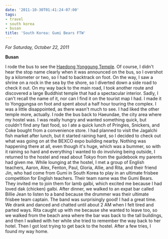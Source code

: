 ```yaml
---
date: '2011-10-30T01:41:24-07:00'
tags:
- travel
- south korea
- busan
title: 'South Korea: Gumi Bears FTW'
---
```


*For Saturday, October 22, 2011*

**Busan**

I rode the bus to see the [Haedong Yonggung Temple](https://www.google.com/search?q=haedong+yonggung+temple). Of course, I didn't hear the stop name clearly when it was announced on the bus, so I overshot by a kilometer or two, so I had to backtrack on foot. On the way, I saw a shrine on a rock in the sea by the shore, so I diverted down a side road to check it out. On my way back to the main road, I took another route and discovered a large Buddhist temple that had a spectacular interior. Sadly, I can't recall the name of it, nor can I find it on the tourist map I had. I made it to Yonggungsa on foot and spent about a half hour touring the complex. I was a little disappointed, as there wasn't much to see. I had liked the other temple more, actually. I rode the bus back to Haeundae, the city area where my hostel was. I was really hungry and wanted something quick, but couldn't find any fast food, so I ate a quick lunch of Pringles, Snickers, and Coke bought from a convenience store. I had planned to visit the Jagalchi fish market after lunch, but it started raining hard, so I decided to check out what was going on at the BEXCO expo building nearby. Nothing was happening there at all, even though it's huge, which was a bummer, so with it raining so hard and everything I wanted to do involving being outside, I returned to the hostel and read about Tokyo from the guidebook my parents had given me. While lounging at the hostel, I met a group of English teachers, Aaron, Alex, Fenton, Paul, Gloria, Allie, and Rita, and their friend Jin, who had come from Gumi in South Korea to play in an ultimate frisbee competition for English teachers. Their team name was the Gumi Bears. They invited me to join them for lamb galbi, which excited me because I had loved dak (chicken) galbi. After dinner, we walked to an expat bar called Billie Jean to listen to a band because the drummer was their ultimate frisbee team captain. The band was surprisingly good! I had a great time. We drank and danced and chatted until about 2 AM when I felt tired and parted ways. Rita caught up with me because she wanted to leave too, so we walked from the beach area where the bar was back to the tall buildings, and then I walked with her while she tried to remember the way back to her hotel. Then I got lost trying to get back to the hostel. After a few tries, I found my way home.
